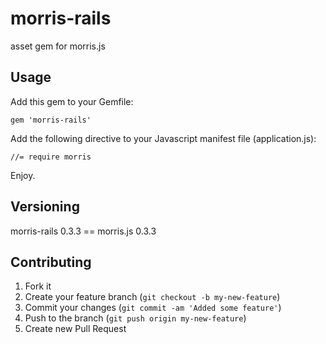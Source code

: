 morris-rails
============

asset gem for morris.js

## Usage

Add this gem to your Gemfile:

    gem 'morris-rails'

Add the following directive to your Javascript manifest file (application.js):

    //= require morris

Enjoy.

## Versioning

morris-rails 0.3.3 == morris.js 0.3.3


## Contributing

1. Fork it
2. Create your feature branch (`git checkout -b my-new-feature`)
3. Commit your changes (`git commit -am 'Added some feature'`)
4. Push to the branch (`git push origin my-new-feature`)
5. Create new Pull Request

